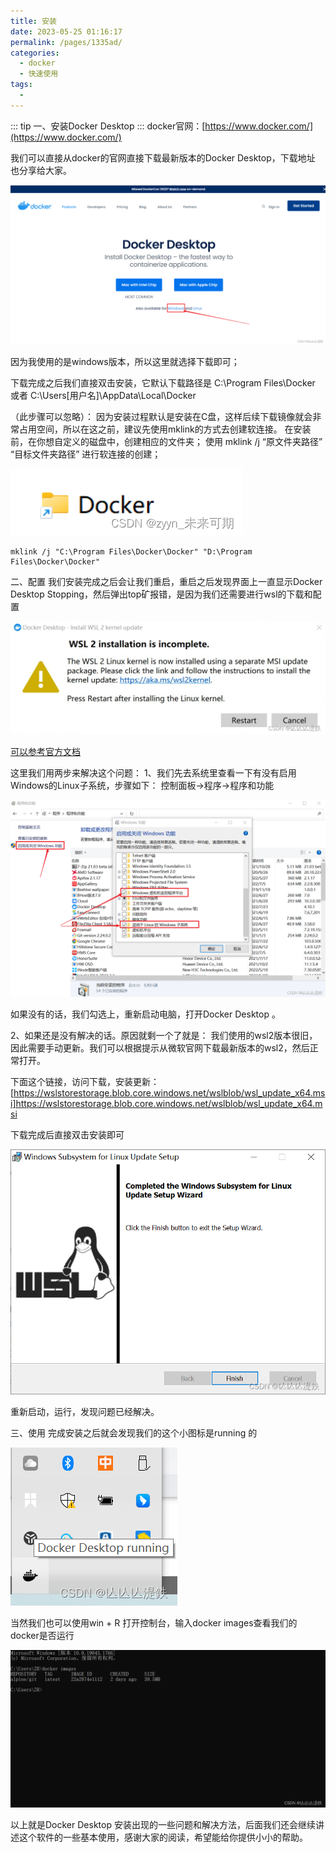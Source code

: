 ```yaml
---
title: 安装
date: 2023-05-25 01:16:17
permalink: /pages/1335ad/
categories:
  - docker
  - 快速使用
tags:
  - 
---
```

::: tip
一、安装Docker Desktop
:::
docker官网：[https://www.docker.com/](https://www.docker.com/)

我们可以直接从docker的官网直接下载最新版本的Docker Desktop，下载地址 也分享给大家。

![image](/assets/images/docker/docker-01.安装.001.png)

因为我使用的是windows版本，所以这里就选择下载即可；

下载完成之后我们直接双击安装，它默认下载路径是 C:\Program Files\Docker 或者 C:\Users[用户名]\AppData\Local\Docker

（此步骤可以忽略）：
因为安装过程默认是安装在C盘，这样后续下载镜像就会非常占用空间，所以在这之前，建议先使用mklink的方式去创建软连接。
在安装前，在你想自定义的磁盘中，创建相应的文件夹；
使用 mklink /j “原文件夹路径” “目标文件夹路径” 进行软连接的创建；

![image](/assets/images/docker/docker-01.安装.002.png)

```shell
mklink /j "C:\Program Files\Docker\Docker" "D:\Program Files\Docker\Docker"
```

二、配置
我们安装完成之后会让我们重启，重启之后发现界面上一直显示Docker Desktop Stopping，然后弹出top矿报错，是因为我们还需要进行wsl的下载和配置

![image](/assets/images/docker/docker-01.安装.003.png)

[可以参考官方文档](https://docs.microsoft.com/en-us/windows/wsl/install)

这里我们用两步来解决这个问题：
1、我们先去系统里查看一下有没有启用Windows的Linux子系统，步骤如下：
控制面板->程序->程序和功能

![image](/assets/images/docker/docker-01.安装.004.png)

如果没有的话，我们勾选上，重新启动电脑，打开Docker Desktop 。

2、如果还是没有解决的话。原因就剩一个了就是：
我们使用的wsl2版本很旧，因此需要手动更新。我们可以根据提示从微软官网下载最新版本的wsl2，然后正常打开。

下面这个链接，访问下载，安装更新：[https://wslstorestorage.blob.core.windows.net/wslblob/wsl_update_x64.msi]https://wslstorestorage.blob.core.windows.net/wslblob/wsl_update_x64.msi

下载完成后直接双击安装即可

![image](/assets/images/docker/docker-01.安装.005.png)

重新启动，运行，发现问题已经解决。

三、使用
完成安装之后就会发现我们的这个小图标是running 的

![image](/assets/images/docker/docker-01.安装.006.png)

当然我们也可以使用win + R 打开控制台，输入docker images查看我们的docker是否运行

![image](/assets/images/docker/docker-01.安装.007.png)

以上就是Docker Desktop 安装出现的一些问题和解决方法，后面我们还会继续讲述这个软件的一些基本使用，感谢大家的阅读，希望能给你提供小小的帮助。
